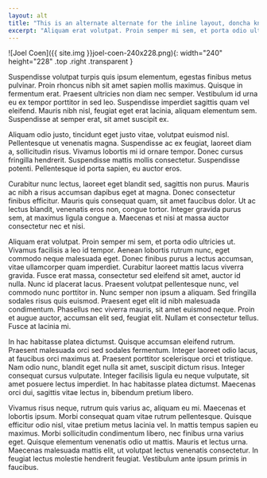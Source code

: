 ```yaml
---
layout: alt
title: "This is an alternate alternate for the inline layout, doncha know"
excerpt: "Aliquam erat volutpat. Proin semper mi sem, et porta odio ultricies ut. Vivamus facilisis a leo id tempor. Aenean lobortis rutrum nunc, eget commodo neque malesuada eget."
---
```


![Joel Coen]({{ site.img }}joel-coen-240x228.png){: width="240" height="228" .top .right .transparent }

Suspendisse volutpat turpis quis ipsum elementum, egestas finibus metus pulvinar. Proin rhoncus nibh sit amet sapien mollis maximus. Quisque in fermentum erat. Praesent ultricies non diam nec semper. Vestibulum id urna eu ex tempor porttitor in sed leo. Suspendisse imperdiet sagittis quam vel eleifend. Mauris nibh nisl, feugiat eget erat lacinia, aliquam elementum sem. Suspendisse at semper erat, sit amet suscipit ex.

Aliquam odio justo, tincidunt eget justo vitae, volutpat euismod nisl. Pellentesque ut venenatis magna. Suspendisse ac ex feugiat, laoreet diam a, sollicitudin risus. Vivamus lobortis mi id ornare tempor. Donec cursus fringilla hendrerit. Suspendisse mattis mollis consectetur. Suspendisse potenti. Pellentesque id porta sapien, eu auctor eros.

Curabitur nunc lectus, laoreet eget blandit sed, sagittis non purus. Mauris ac nibh a risus accumsan dapibus eget at magna. Donec consectetur finibus efficitur. Mauris quis consequat quam, sit amet faucibus dolor. Ut ac lectus blandit, venenatis eros non, congue tortor. Integer gravida purus sem, at maximus ligula congue a. Maecenas et nisi at massa auctor consectetur nec et nisi.

Aliquam erat volutpat. Proin semper mi sem, et porta odio ultricies ut. Vivamus facilisis a leo id tempor. Aenean lobortis rutrum nunc, eget commodo neque malesuada eget. Donec finibus purus a lectus accumsan, vitae ullamcorper quam imperdiet. Curabitur laoreet mattis lacus viverra gravida. Fusce erat massa, consectetur sed eleifend sit amet, auctor id nulla. Nunc id placerat lacus. Praesent volutpat pellentesque nunc, vel commodo nunc porttitor in. Nunc semper non ipsum a aliquam. Sed fringilla sodales risus quis euismod. Praesent eget elit id nibh malesuada condimentum. Phasellus nec viverra mauris, sit amet euismod neque. Proin et augue auctor, accumsan elit sed, feugiat elit. Nullam et consectetur tellus. Fusce at lacinia mi.

In hac habitasse platea dictumst. Quisque accumsan eleifend rutrum. Praesent malesuada orci sed sodales fermentum. Integer laoreet odio lacus, at faucibus orci maximus at. Praesent porttitor scelerisque orci et tristique. Nam odio nunc, blandit eget nulla sit amet, suscipit dictum risus. Integer consequat cursus vulputate. Integer facilisis ligula eu neque vulputate, sit amet posuere lectus imperdiet. In hac habitasse platea dictumst. Maecenas orci dui, sagittis vitae lectus in, bibendum pretium libero.

Vivamus risus neque, rutrum quis varius ac, aliquam eu mi. Maecenas et lobortis ipsum. Morbi consequat quam vitae rutrum pellentesque. Quisque efficitur odio nisl, vitae pretium metus lacinia vel. In mattis tempus sapien eu maximus. Morbi sollicitudin condimentum libero, nec finibus urna varius eget. Quisque elementum venenatis odio ut mattis. Mauris et lectus urna. Maecenas malesuada mattis elit, ut volutpat lectus venenatis consectetur. In feugiat lectus molestie hendrerit feugiat. Vestibulum ante ipsum primis in faucibus.
